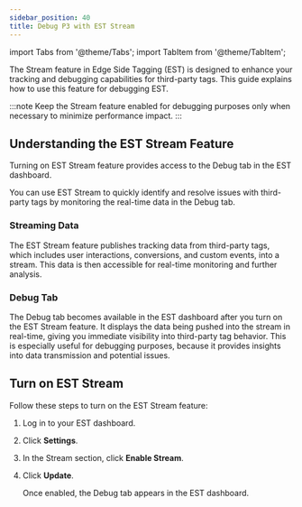 ```yaml
---
sidebar_position: 40
title: Debug P3 with EST Stream
---
```

import Tabs from '@theme/Tabs';
import TabItem from '@theme/TabItem';

The Stream feature in Edge Side Tagging (EST) is designed to enhance your tracking and debugging capabilities for third-party tags. This guide explains how to use this feature for debugging EST.

:::note
Keep the Stream feature enabled for debugging purposes only when necessary to minimize performance impact.
:::

## Understanding the EST Stream Feature

Turning on EST Stream feature provides access to the Debug tab in the EST dashboard.

You can use EST Stream to quickly identify and resolve issues with third-party tags by monitoring the real-time data in the Debug tab.

### Streaming Data

The EST Stream feature publishes tracking data from third-party tags, which includes user interactions, conversions, and custom events, into a stream. This data is then accessible for real-time monitoring and further analysis.

### Debug Tab

The Debug tab becomes available in the EST dashboard after you turn on the EST Stream feature. It displays the data being pushed into the stream in real-time, giving you immediate visibility into third-party tag behavior. This is especially useful for debugging purposes, because it provides insights into data transmission and potential issues.

## Turn on EST Stream

Follow these steps to turn on the EST Stream feature:

1. Log in to your EST dashboard.
2. Click **Settings**.
3. In the Stream section, click **Enable Stream**.
4. Click **Update**.

   Once enabled, the Debug tab appears in the EST dashboard.
